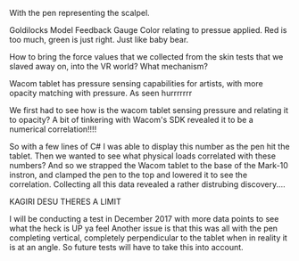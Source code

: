 
With the pen representing the scalpel. 

Goldilocks Model Feedback Gauge
Color relating to pressue applied. Red is too much, green is just right. Just like baby bear. 

How to bring the force values that we collected from the skin tests that we slaved away on, into the VR world? What mechanism?

Wacom tablet has pressure sensing capabilities for artists, with more opacity matching with pressure. As seen hurrrrrrr

We first had to see how is the wacom tablet sensing pressure and relating it to opacity? A bit of tinkering with Wacom's SDK revealed it to be a numerical correlation!!!!

So with a few lines of C# I was able to display this number as the pen hit the tablet. 
Then we wanted to see what physical loads correlated with these numbers? And so we strapped the Wacom tablet to the base of the Mark-10 instron, and clamped the pen to the top and lowered it to see the correlation. Collecting all this data revealed a rather distrubing discovery....


KAGIRI DESU
THERES A LIMIT 

I will be conducting a test in December 2017 with more data points to see what the heck is UP ya feel 
Another issue is that this was all with the pen completing vertical, completely perpendicular to the tablet when in reality it is at an angle. So future tests will have to take this into account. 

